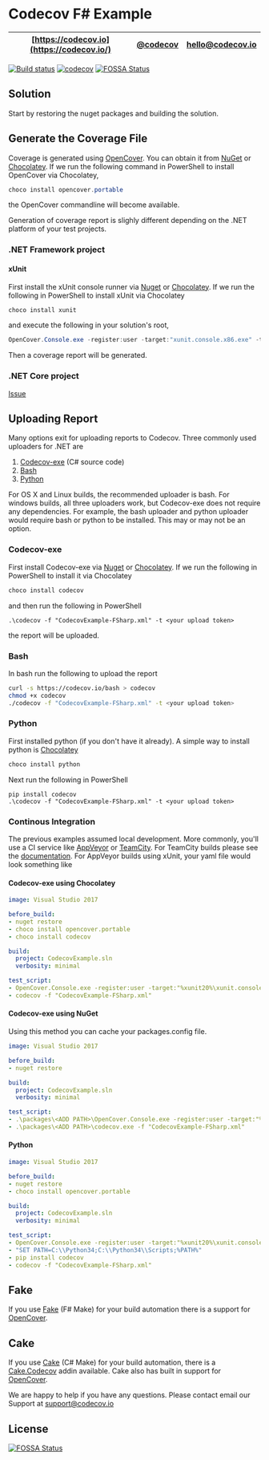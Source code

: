 # Codecov F# Example

| [https://codecov.io](https://codecov.io/) | [@codecov](https://twitter.com/codecov) | [hello@codecov.io](mailto:hello@codecov.io) |
| ----------------------- | ------------- | --------------------- |

[![Build status](https://ci.appveyor.com/api/projects/status/te04aqtjuv4anakr?svg=true)](https://ci.appveyor.com/project/MNie/codecov-fsharp)
[![codecov](https://codecov.io/gh/MNie/codecov-fsharp/branch/master/graph/badge.svg)](https://codecov.io/gh/MNie/codecov-fsharp)
[![FOSSA Status](https://app.fossa.com/api/projects/git%2Bgithub.com%2Fcodecov%2Fexample-fsharp.svg?type=shield)](https://app.fossa.com/projects/git%2Bgithub.com%2Fcodecov%2Fexample-fsharp?ref=badge_shield)

## Solution

Start by restoring the nuget packages and building the solution.

## Generate the Coverage File

Coverage is generated using [OpenCover](https://github.com/OpenCover/opencover). You can obtain it from [NuGet](https://www.nuget.org/packages/opencover) or [Chocolatey](https://chocolatey.org/packages/opencover.portable). If we run the following command in PowerShell to install OpenCover via Chocolatey, 

```powershell
choco install opencover.portable
```

the OpenCover commandline will become available.

Generation of coverage report is slighly different depending on the .NET platform of your test projects.

### .NET Framework project

#### xUnit

First install the xUnit console runner via [Nuget](https://www.nuget.org/packages/xunit.runner.console/2.3.0-beta1-build3642) or [Chocolatey](https://chocolatey.org/packages/XUnit). If we run the following in PowerShell to install xUnit via Chocolatey

```powershell
choco install xunit
```

and execute the following in your solution's root,

```powershell
OpenCover.Console.exe -register:user -target:"xunit.console.x86.exe" -targetargs:".\test\CodecovExample.Tests\bin\Debug\CodecovExample.Tests.dll -noshadow" -filter:"+[CodecovExample.TargetProject*]* -[CodecovExample.Tests*]*" -output:".\CodecovExample-FSharp.xml"
```

Then a coverage report will be generated.

### .NET Core project

[Issue](https://github.com/OpenCover/opencover/issues/787)

## Uploading Report

Many options exit for uploading reports to Codecov. Three commonly used uploaders for .NET are

1. [Codecov-exe](https://github.com/codecov/codecov-exe) (C# source code)
2. [Bash](https://github.com/codecov/codecov-bash)
3. [Python](https://github.com/codecov/codecov-python)

For OS X and Linux builds, the recommended uploader is bash. For windows builds, all three uploaders work, but Codecov-exe does not require any dependencies. For example, the bash uploader and python uploader would require bash or python to be installed. This may or may not be an option.

### Codecov-exe

First install Codecov-exe via [Nuget](https://www.nuget.org/packages/Codecov/) or [Chocolatey](https://chocolatey.org/packages/codecov). If we run the following in PowerShell to install it via Chocolatey

```powershell
choco install codecov
```

and then run the following in PowerShell

```
.\codecov -f "CodecovExample-FSharp.xml" -t <your upload token>
```

the report will be uploaded.

### Bash

In bash run the following to upload the report

```bash
curl -s https://codecov.io/bash > codecov
chmod +x codecov
./codecov -f "CodecovExample-FSharp.xml" -t <your upload token>
```

### Python
 
First installed python (if you don't have it already). A simple way to install python is [Chocolatey](https://chocolatey.org/packages/python)

```powershell
choco install python
```

Next run the following in PowerShell

```
pip install codecov
.\codecov -f "CodecovExample-FSharp.xml" -t <your upload token>
```

### Continous Integration

The previous examples assumed local development. More commonly, you'll use a CI service like [AppVeyor](https://www.appveyor.com/) or [TeamCity](https://www.jetbrains.com/teamcity/). For TeamCity builds please see the [documentation](https://github.com/codecov/codecov-exe#teamcity). For AppVeyor builds using xUnit, your yaml file would look something like

#### Codecov-exe using Chocolatey

```yaml
image: Visual Studio 2017

before_build:
- nuget restore
- choco install opencover.portable
- choco install codecov

build:
  project: CodecovExample.sln
  verbosity: minimal

test_script:
- OpenCover.Console.exe -register:user -target:"%xunit20%\xunit.console.x86.exe" -targetargs:".\test\CodecovExample.Tests\bin\Debug\CodecovExample.Tests.dll -noshadow" -filter:"+[CodecovExample.TargetProject*]* -[CodecovExample.Tests*]*" -output:".\CodecovExample-FSharp.xml"
- codecov -f "CodecovExample-FSharp.xml"
```

#### Codecov-exe using NuGet

Using this method you can cache your packages.config file.

```yaml
image: Visual Studio 2017

before_build:
- nuget restore

build:
  project: CodecovExample.sln
  verbosity: minimal

test_script:
- .\packages\<ADD PATH>\OpenCover.Console.exe -register:user -target:"%xunit20%\xunit.console.x86.exe" -targetargs:".\test\CodecovExample.Tests\bin\Debug\CodecovExample.Tests.dll -noshadow" -filter:"+[CodecovExample.TargetProject*]* -[CodecovExample.Tests*]*" -output:".\CodecovExample-FSharp.xml"
- .\packages\<ADD PATH>\codecov.exe -f "CodecovExample-FSharp.xml"
```

#### Python

```yaml
image: Visual Studio 2017

before_build:
- nuget restore
- choco install opencover.portable

build:
  project: CodecovExample.sln
  verbosity: minimal

test_script:
- OpenCover.Console.exe -register:user -target:"%xunit20%\xunit.console.x86.exe" -targetargs:".\test\CodecovExample.Tests\bin\Debug\CodecovExample.Tests.dll -noshadow" -filter:"+[CodecovExample.TargetProject*]* -[CodecovExample.Tests*]*" -output:".\CodecovExample-FSharp.xml"
- "SET PATH=C:\\Python34;C:\\Python34\\Scripts;%PATH%"
- pip install codecov
- codecov -f "CodecovExample-FSharp.xml"
```

## Fake

If you use [Fake](https://github.com/fsharp/FAKE) (F# Make) for your build automation there is a support for [OpenCover](https://github.com/fsharp/FAKE/tree/master/src/app/Fake.DotNet.Testing.OpenCover).

## Cake

If you use [Cake](http://cakebuild.net/) (C# Make) for your build automation, there is a [Cake.Codecov](http://cakebuild.net/dsl/codecov/) addin available. Cake also has built in support for [OpenCover](http://cakebuild.net/dsl/opencover/).

We are happy to help if you have any questions. Please contact email our Support at [support@codecov.io](mailto:support@codecov.io)


## License
[![FOSSA Status](https://app.fossa.com/api/projects/git%2Bgithub.com%2Fcodecov%2Fexample-fsharp.svg?type=large)](https://app.fossa.com/projects/git%2Bgithub.com%2Fcodecov%2Fexample-fsharp?ref=badge_large)